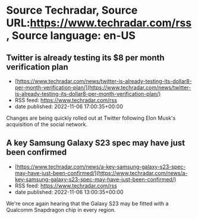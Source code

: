 # Source Techradar, Source URL:https://www.techradar.com/rss, Source language: en-US

## Twitter is already testing its $8 per month verification plan
 - [https://www.techradar.com/news/twitter-is-already-testing-its-dollar8-per-month-verification-plan/](https://www.techradar.com/news/twitter-is-already-testing-its-dollar8-per-month-verification-plan/)
 - RSS feed: https://www.techradar.com/rss
 - date published: 2022-11-06 17:00:35+00:00

Changes are being quickly rolled out at Twitter following Elon Musk's acquisition of the social network.

## A key Samsung Galaxy S23 spec may have just been confirmed
 - [https://www.techradar.com/news/a-key-samsung-galaxy-s23-spec-may-have-just-been-confirmed/](https://www.techradar.com/news/a-key-samsung-galaxy-s23-spec-may-have-just-been-confirmed/)
 - RSS feed: https://www.techradar.com/rss
 - date published: 2022-11-06 13:00:35+00:00

We're once again hearing that the Galaxy S23 may be fitted with a Qualcomm Snapdragon chip in every region.
